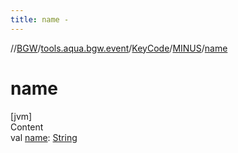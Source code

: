 ```yaml
---
title: name -
---
```

//[BGW](../../../../index.md)/[tools.aqua.bgw.event](../../index.md)/[KeyCode](../index.md)/[MINUS](index.md)/[name](name.md)



# name  
[jvm]  
Content  
val [name](name.md): [String](https://kotlinlang.org/api/latest/jvm/stdlib/kotlin/-string/index.html)  



